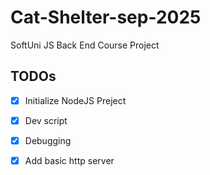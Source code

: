 # Cat-Shelter-sep-2025
SoftUni JS Back End Course Project

## TODOs

 - [x] Initialize NodeJS Preject 
 - [x] Dev script
 - [x] Debugging
 - [x] Add basic http server
    